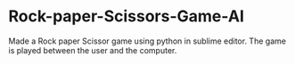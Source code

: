 # Rock-paper-Scissors-Game-AI
Made a Rock paper Scissor game using python in sublime editor. The game is played between the user and the computer.
